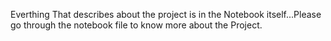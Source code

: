Everthing That describes about the project is in the Notebook itself...Please go through the notebook file to know more about the Project.
